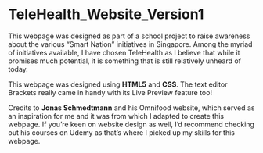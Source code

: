 # TeleHealth_Website_Version1

This webpage was designed as part of a school project to raise awareness about the various “Smart Nation” initiatives in Singapore. Among the myriad of initiatives available, I have chosen TeleHealth as I believe that while it promises much potential, it is something that is still relatively unheard of today.

This webpage was designed using <b>HTML5</b> and <b>CSS</b>. The text editor Brackets really came in handy with its Live Preview feature too!

Credits to <b>Jonas Schmedtmann</b> and his Omnifood website, which served as an inspiration for me and it was from which I adapted to create this webpage. If you’re keen on website design as well, I’d recommend checking out his courses on Udemy as that’s where I picked up my skills for this webpage.
